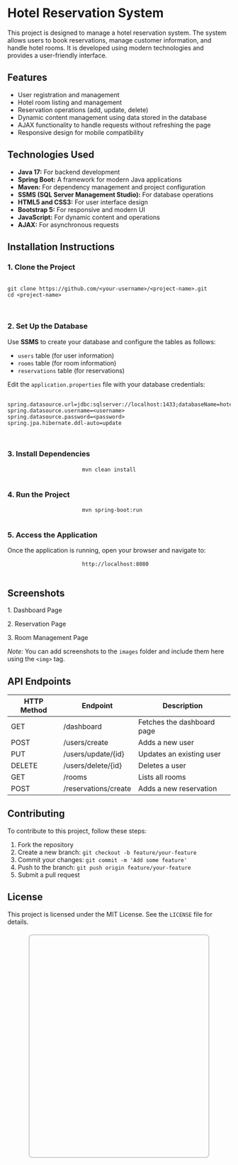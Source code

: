 <!DOCTYPE html>
<html lang="en">
 <head>
  <meta charset="UTF-8">
  <meta name="viewport" content="width=device-width, initial-scale=1.0">
<style>
    .slider {
      width: 80%;
      height: 500px;
      margin: 20px auto;
      background-size: cover;
      background-position: center;
      border: 2px solid #ccc;
      border-radius: 8px;
      /* İsteğe bağlı: görsel geçiş efekti için animasyon ekleyebilirsiniz */
      transition: background-image 1s ease-in-out;
    }
  </style>
 </head>
<script>
    // Resim URL'lerinin listesi (11 adet)
    const images = [
      'https://drive.google.com/file/d/1VLx2QvYxHDScQ9f4ezqMie-4f7EJgUm6/view?usp=drive_link',
      'https://drive.google.com/file/d/17edE20mmDtJwe_dhqyTEAikOwCm75RFd/view?usp=drive_link',
      'https://drive.google.com/file/d/1NxnDoc7Fr4yOulkmuPLTD7DXkT2PUcbH/view?usp=drive_link',
      'https://drive.google.com/file/d/1gqqpPuuli6MQB3NavPoQP5fwvRudHtzi/view?usp=drive_link',
      'https://drive.google.com/file/d/1bT-FwVoAUpSlq0R56LoqUoLKwqjYCLnG/view?usp=drive_link',
      'https://drive.google.com/file/d/16W4VccwzQBoGmtHm49soG-9muphwVHPY/view?usp=drive_link',
      'https://drive.google.com/file/d/1T_Rirlvy2DNhheqMCauws98_w0XgTPK3/view?usp=drive_link',
      'https://drive.google.com/file/d/1UEM11dtBwoLEsKAQcvwKpq57fbaqbOr7/view?usp=drive_link',
      'https://drive.google.com/file/d/1XnktXC392BUffoTRjtuINTPkgKNcMep1/view?usp=drive_link',
      'https://drive.google.com/file/d/13c9dx72tU2OqjlbCIHir03lCOPE_mkwA/view?usp=drive_link',
      'https://drive.google.com/file/d/10X5KFGFBA6lfWH0Gw2YFVV-oB1iN9UKS/view?usp=drive_link'
    ];
    let currentImageIndex = 0;
    const slider = document.getElementById('slider');
    // Resmi değiştiren fonksiyon
    function changeImage() {
      // Mevcut resmi arka plan olarak ayarla
      slider.style.backgroundImage = `url('${images[currentImageIndex]}')`;
      // İndeksi güncelle (dizinin sonuna geldiğinde başa döner)
      currentImageIndex = (currentImageIndex + 1) % images.length;
    }
    // İlk resmi hemen göster
    changeImage();
    // Belirli aralıklarla resim değiştir (örneğin her 3 saniyede)
    setInterval(changeImage, 3000);
  </script>
 <body>
  <h1>Hotel Reservation System</h1>
  <p> This project is designed to manage a hotel reservation system. The system allows users to book reservations, manage customer information, and handle hotel rooms. It is developed using modern technologies and provides a user-friendly interface. </p>
  <h2>Features</h2>
  <ul>
   <li>User registration and management</li>
   <li>Hotel room listing and management</li>
   <li>Reservation operations (add, update, delete)</li>
   <li>Dynamic content management using data stored in the database</li>
   <li>AJAX functionality to handle requests without refreshing the page</li>
   <li>Responsive design for mobile compatibility</li>
  </ul>
  <h2>Technologies Used</h2>
  <ul>
   <li>
    <b>Java 17:</b> For backend development
   </li>
   <li>
    <b>Spring Boot:</b> A framework for modern Java applications
   </li>
   <li>
    <b>Maven:</b> For dependency management and project configuration
   </li>
   <li>
    <b>SSMS (SQL Server Management Studio):</b> For database operations
   </li>
   <li>
    <b>HTML5 and CSS3:</b> For user interface design
   </li>
   <li>
    <b>Bootstrap 5:</b> For responsive and modern UI
   </li>
   <li>
    <b>JavaScript:</b> For dynamic content and operations
   </li>
   <li>
    <b>AJAX:</b> For asynchronous requests
   </li>
  </ul>
  <h2>Installation Instructions</h2>
  <h3>1. Clone the Project</h3>
  <pre>
					<code>
git clone https://github.com/&lt;your-username&gt;/&lt;project-name&gt;.git
cd &lt;project-name&gt;
        </code>
				</pre>
  <h3>2. Set Up the Database</h3>
  <p> Use <b>SSMS</b> to create your database and configure the tables as follows: </p>
  <ul>
   <li>
    <code>users</code> table (for user information)
   </li>
   <li>
    <code>rooms</code> table (for room information)
   </li>
   <li>
    <code>reservations</code> table (for reservations)
   </li>
  </ul>
  <p>Edit the <code>application.properties</code> file with your database credentials: </p>
  <pre>
					<code>
spring.datasource.url=jdbc:sqlserver://localhost:1433;databaseName=hotel_reservation
spring.datasource.username=&lt;username&gt;
spring.datasource.password=&lt;password&gt;
spring.jpa.hibernate.ddl-auto=update
        </code>
				</pre>
  <h3>3. Install Dependencies</h3>
  <pre>
					<code>mvn clean install</code>
				</pre>
  <h3>4. Run the Project</h3>
  <pre>
					<code>mvn spring-boot:run</code>
				</pre>
  <h3>5. Access the Application</h3>
  <p>Once the application is running, open your browser and navigate to:</p>
  <pre>
					<code>http://localhost:8080</code>
				</pre>
  <h2>Screenshots</h2>
  <p>1. Dashboard Page</p>
  <p>2. Reservation Page</p>
  <p>3. Room Management Page</p>
  <p>
   <i>Note:</i> You can add screenshots to the <code>images</code> folder and include them here using the <code>&lt;img&gt;</code> tag.
  </p>
  <h2>API Endpoints</h2>
  <table>
   <thead>
    <tr>
     <th>HTTP Method</th>
     <th>Endpoint</th>
     <th>Description</th>
    </tr>
   </thead>
   <tbody>
    <tr>
     <td>GET</td>
     <td>/dashboard</td>
     <td>Fetches the dashboard page</td>
    </tr>
    <tr>
     <td>POST</td>
     <td>/users/create</td>
     <td>Adds a new user</td>
    </tr>
    <tr>
     <td>PUT</td>
     <td>/users/update/{id}</td>
     <td>Updates an existing user</td>
    </tr>
    <tr>
     <td>DELETE</td>
     <td>/users/delete/{id}</td>
     <td>Deletes a user</td>
    </tr>
    <tr>
     <td>GET</td>
     <td>/rooms</td>
     <td>Lists all rooms</td>
    </tr>
    <tr>
     <td>POST</td>
     <td>/reservations/create</td>
     <td>Adds a new reservation</td>
    </tr>
   </tbody>
  </table>
  <h2>Contributing</h2>
  <p>To contribute to this project, follow these steps:</p>
  <ol>
   <li>Fork the repository</li>
   <li>Create a new branch: <code>git checkout -b feature/your-feature</code>
   </li>
   <li>Commit your changes: <code>git commit -m 'Add some feature'</code>
   </li>
   <li>Push to the branch: <code>git push origin feature/your-feature</code>
   </li>
   <li>Submit a pull request</li>
  </ol>
  <h2>License</h2>
  <p>This project is licensed under the MIT License. See the <code>LICENSE</code> file for details. </p>
  <div class="slider" id="slider"></div>

 </body>
</html>
